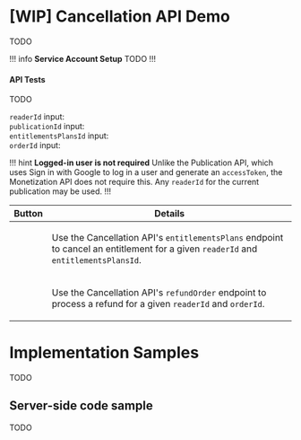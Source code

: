 # [WIP] Cancellation API Demo 

TODO

!!! info **Service Account Setup**
TODO
!!!

#### API Tests

TODO

<div id="readerIdForm"><code>readerId</code> input:</div>
<div id="publicationIdForm"><code>publicationId</code> input:</div>
<div id="entitlementsPlansIdForm"><code>entitlementsPlansId</code> input:</div>
<div id="orderIdForm"><code>orderId</code> input:</div>

!!! hint **Logged-in user is not required**
Unlike the Publication API, which uses Sign in with Google to log in a user and generate an `accessToken`,
the Monetization API does not require this. Any `readerId` for the current publication may be used.
!!!

<table>
  <thead>
    <tr>
      <th>
        Button
      </th>
      <th>
        Details
      </th>
    </tr>
  </thead>
  <tbody>
    <tr id="cancelEntitlementsPlansButton">
      <td>
        <div class="button"></div>
      </td>
      <td>
        <p>Use the Cancellation API's <code>entitlementsPlans</code> endpoint to cancel an entitlement for a given <code>readerId</code> and <code>entitlementsPlansId</code>.</p>
      </td>
    </tr>
    <tr id="refundOrderButton">
      <td>
        <div class="button"></div>
      </td>
      <td>
        <p>Use the Cancellation API's <code>refundOrder</code> endpoint to process a refund for a given <code>readerId</code> and <code>orderId</code>.</p>
      </td>
    </tr>
  </tbody>
</table>

<div id="APIOutput"></div>

# Implementation Samples

TODO

## Server-side code sample

TODO